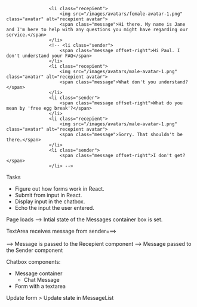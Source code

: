 ```
                <li class="recepient">
                    <img src="/images/avatars/female-avatar-1.png" class="avatar" alt="recepient avatar">
                    <span class="message">Hi there. My name is Jane and I'm here to help with any questions you might have regarding our service.</span>
                </li>
                <!-- <li class="sender">
                    <span class="message offset-right">Hi Paul. I don't understand your FAQ</span>
                </li>
                <li class="recepient">
                    <img src="/images/avatars/male-avatar-1.png" class="avatar" alt="recepient avatar">
                    <span class="message">What don't you understand?</span>
                </li>
                <li class="sender">
                    <span class="message offset-right">What do you mean by 'free egg break'?</span>
                </li>
                <li class="recepient">
                    <img src="/images/avatars/male-avatar-1.png" class="avatar" alt="recepient avatar">
                    <span class="message">Sorry. That shouldn't be there.</span>
                </li>
                <li class="sender">
                    <span class="message offset-right">I don't get?</span>
                </li> -->
```

Tasks
- Figure out how forms work in React.
- Submit from input in React.
- Display input in the chatbox.
- Echo the input the user entered. 

Page loads --> Intial state of the Messages container box is set.

TextArea receives message from sender===>
                                        \
                                         \
                                          --> Message is passed to the Recepient component 
                                          --> Message passed to the Sender component

Chatbox components:
- Message container
    - Chat Message
- Form with a textarea

Update form > Update state in MessageList
